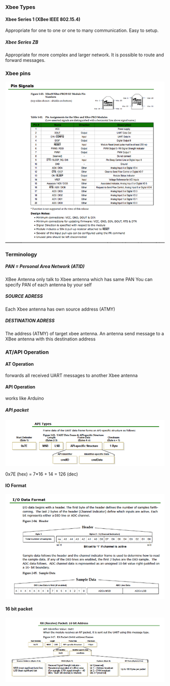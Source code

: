 ### Xbee Types

#### Xbee Series 1 (XBee IEEE 802.15.4)

Appropriate for one to one or one to many communication.
Easy to setup.


##### Xbee Series ZB 

Appropriate for more complex and larger network.
It is possible to route and forward messages.


### Xbee pins
![pins](img/pins.png)


### Terminology
##### PAN = Personal Area Network (ATID)
XBee Antenna only talk to Xbee antenna which has same PAN
You can specify PAN of each antenna by your self

##### SOURCE ADRESS 
Each Xbee antenna has own source address (ATMY)

##### DESTINATION ADRESS
The address (ATMY) of target xbee antenna.
An antenna send message to a XBee antenna with this destination address



### AT/API Operation

#### AT Operation

forwards all received UART messages to another Xbee antenna

#### API Operation

works like Arduino
##### API packet
![pins](img/apidata.png)

0x7E (hex) = 7*16 + 14 = 126 (dec)

#### IO Format

![ioformat](img/ioformat.png)

#### 16 bit packet
![16packet](img/16packet.png)

